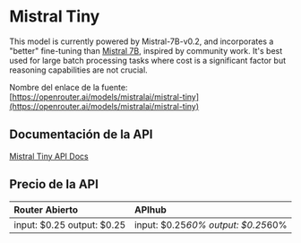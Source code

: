 # Mistral Tiny

This model is currently powered by Mistral-7B-v0.2, and incorporates a "better" fine-tuning than [Mistral 7B](/models/mistralai/mistral-7b-instruct), inspired by community work. It's best used for large batch processing tasks where cost is a significant factor but reasoning capabilities are not crucial.

Nombre del enlace de la fuente: [https://openrouter.ai/models/mistralai/mistral-tiny](https://openrouter.ai/models/mistralai/mistral-tiny)

## Documentación de la API

[Mistral Tiny API Docs](../apis/es/Mistral_Tiny.md)

## Precio de la API

| Router Abierto | APIhub |
|:---|:---|
| input: $0.25 output: $0.25 | input: $0.25*60% output: $0.25*60% |
